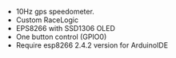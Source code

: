 * 10Hz gps speedometer. 
* Custom RaceLogic 
* EPS8266 with SSD1306 OLED
* One button control (GPIO0)
* Require esp8266 2.4.2 version for ArduinoIDE
